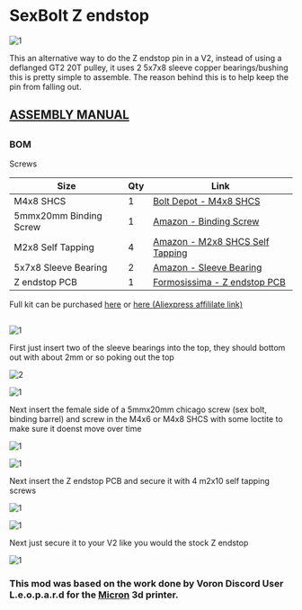 # SexBolt Z endstop 
![1](Images/9.png) 

This an alternative way to do the Z endstop pin in a V2, instead of using a deflanged GT2 20T pulley, it uses 2  5x7x8 sleeve copper bearings/bushing 
this is pretty simple to assemble. The reason behind this is to help keep the pin from falling out.

## [ASSEMBLY MANUAL](https://instructions.online/?id=2461-sexbolt_endstop) 

##

### BOM
Screws	

Size|Qty| Link|
---|---|---|	
M4x8 SHCS|1|[Bolt Depot - M4x8 SHCS](https://www.boltdepot.com/Product-Details.aspx?product=6505)		
5mmx20mm Binding Screw|1|[Amazon - Binding Screw](https://www.amazon.com/dp/B07SNQXKKC/ref=cm_sw_r_cp_apa_glt_fabc_PQ6VRNP7R9MHFDZFW9XW?_encoding=UTF8&psc=1)		
M2x8 Self Tapping|4|[Amazon - M2x8 SHCS Self Tapping](https://www.amazon.com/dp/B00YBMRAH4?psc=1&ref=ppx_yo2_dt_b_product_details)		
5x7x8 Sleeve Bearing|2|[Amazon - Sleeve Bearing](https://www.amazon.com/dp/B07JLVRYKT/ref=cm_sw_r_cp_apa_glt_fabc_SRMPXN8QGTP20751SVQA?_encoding=UTF8&psc=1)
Z endstop PCB | 1 | [Formosissima - Z endstop PCB](https://formosissima.com/products/z-endstop-pcb-for-voron-v2-4)


Full kit can be purchased [here](https://formosissima.com/products/voron-2-4-sexbolt-kit) or [here (Aliexpress affililate link)](https://s.click.aliexpress.com/e/_9hieBz")
##

![1](Images/1.png) 

First just insert two of the sleeve bearings into the top, they should bottom out with about 2mm or so poking out the top

![2](Images/2.png)


![1](Images/3.png) 

Next insert the female side of a 5mmx20mm chicago screw (sex bolt, binding barrel) and screw in the M4x6 or M4x8 SHCS with some loctite to make sure it doenst move over time

![1](Images/4.png) 

![1](Images/5.png) 

Next insert the Z endstop PCB and secure it with 4 m2x10 self tapping screws

![1](Images/6.png) 

![1](Images/7.png) 

Next just secure it to your V2 like you would the stock Z endstop

![1](Images/8.png) 



### This mod was based on the work done by Voron Discord User L.e.o.p.a.r.d for the [Micron](https://github.com/hartk1213/Micron) 3d printer. 

